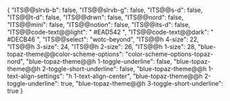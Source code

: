 {
  "ITS@@slrvb-b": false,
  "ITS@@slrvb-g": false,
  "ITS@@s-d": false,
  "ITS@@t-d": false,
  "ITS@@drwn": false,
  "ITS@@nord": false,
  "ITS@@mini": false,
  "ITS@@notion": false,
  "ITS@@its-d": false,
  "ITS@@code-text@@light": " #EAD542 ",
  "ITS@@code-text@@dark": " #DECB46 ",
  "ITS@@select": "wotc-beyond",
  "ITS@@h 4-size": 22,
  "ITS@@h 3-size": 24,
  "ITS@@h 2-size": 26,
  "ITS@@h 1-size": 28,
  "blue-topaz-theme@@color-scheme-options": "color-scheme-options-topaz-nord",
  "blue-topaz-theme@@h 1-toggle-underline": false,
  "blue-topaz-theme@@h 2-toggle-short-underline": false,
  "blue-topaz-theme@@h 1-text-align-settings": "h 1-text-align-center",
  "blue-topaz-theme@@h 2-toggle-underline": true,
  "blue-topaz-theme@@h 3-toggle-short-underline": true
}